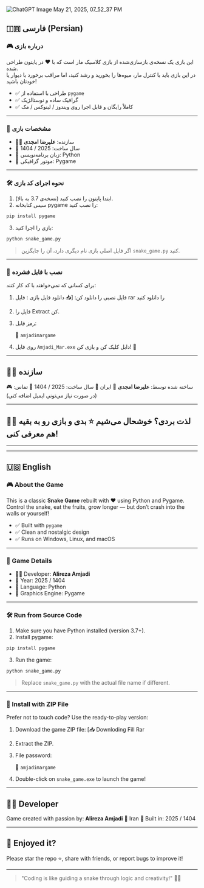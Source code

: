 ![ChatGPT Image May 21, 2025, 07_52_37 PM](https://github.com/user-attachments/assets/d696e65e-5273-4c0d-9f0d-ed426de00ea0)


## 🇮🇷 فارسی (Persian)

### 🎮 درباره بازی

این بازی یک نسخه‌ی بازسازی‌شده از بازی کلاسیک مار است که با ❤️ در پایتون طراحی شده.  
در این بازی باید با کنترل مار، میوه‌ها را بخورید و رشد کنید، اما مراقب برخورد با دیوار یا خودتان باشید!

- ✅ طراحی با استفاده از `pygame`
- ✅ گرافیک ساده و نوستالژیک
- ✅ کاملاً رایگان و قابل اجرا روی ویندوز / لینوکس / مک

---

### 🧠 مشخصات بازی

- 👨‍💻 سازنده: **علیرضا امجدی**
- 📅 سال ساخت: 2025 / 1404
- 🔧 زبان برنامه‌نویسی: Python
- 🎨 موتور گرافیکی: Pygame

---

### 🛠️ نحوه اجرای کد بازی

1. ابتدا پایتون را نصب کنید (نسخه‌ی 3.7 به بالا).
2. سپس کتابخانه pygame را نصب کنید:

```bash
pip install pygame
````

3. بازی را اجرا کنید:

```bash
python snake_game.py
```

> اگر فایل اصلی بازی نام دیگری دارد، آن را جایگزین `snake_game.py` کنید.

---

### 💾 نصب با فایل فشرده

برای کسانی که نمی‌خواهند با کد کار کنند:

1. فایل نصبی را دانلود کن:
   [📥 دانلود فایل بازی : فایل rar را دانلود کنید 

2. فایل را Extract کن.

3. رمز فایل:

   🔐 `amjadimargame`

4. روی فایل `Amjadi_Mar.exe` دابل کلیک کن و بازی کن! 🎉

---

## 👨‍🔧 سازنده

🎮 ساخته شده توسط:
**علیرضا امجدی**
📍 ایران
📅 سال ساخت: 2025 / 1404
📧 تماس: (در صورت نیاز می‌تونی ایمیل اضافه کنی)

---

## 🧑‍🏫 لذت بردی؟ خوشحال می‌شیم ⭐️ بدی و بازی رو به بقیه هم معرفی کنی!

---

---

## 🇺🇸 English

### 🎮 About the Game

This is a classic **Snake Game** rebuilt with ❤️ using Python and Pygame.
Control the snake, eat the fruits, grow longer — but don’t crash into the walls or yourself!

* ✅ Built with `pygame`
* ✅ Clean and nostalgic design
* ✅ Runs on Windows, Linux, and macOS

---

### 🧠 Game Details

* 👨‍💻 Developer: **Alireza Amjadi**
* 📅 Year: 2025 / 1404
* 🔧 Language: Python
* 🎨 Graphics Engine: Pygame

---

### 🛠️ Run from Source Code

1. Make sure you have Python installed (version 3.7+).
2. Install pygame:

```bash
pip install pygame
```

3. Run the game:

```bash
python snake_game.py
```

> Replace `snake_game.py` with the actual file name if different.

---

### 💾 Install with ZIP File

Prefer not to touch code? Use the ready-to-play version:

1. Download the game ZIP file:
   [📥 Downloding Fill Rar 

2. Extract the ZIP.

3. File password:

   🔐 `amjadimargame`

4. Double-click on `snake_game.exe` to launch the game!

---

## 👨‍🔧 Developer

Game created with passion by:
**Alireza Amjadi**
📍 Iran
📅 Built in: 2025 / 1404

---

## 🌟 Enjoyed it?

Please star the repo ⭐, share with friends, or report bugs to improve it!

---

> "Coding is like guiding a snake through logic and creativity!" 🐍🧠

```

